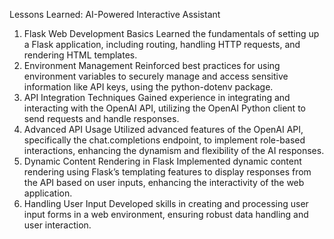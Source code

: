 Lessons Learned: AI-Powered Interactive Assistant
1. Flask Web Development Basics
Learned the fundamentals of setting up a Flask application, including routing, handling HTTP requests, and rendering HTML templates.
2. Environment Management
Reinforced best practices for using environment variables to securely manage and access sensitive information like API keys, using the python-dotenv package.
3. API Integration Techniques
Gained experience in integrating and interacting with the OpenAI API, utilizing the OpenAI Python client to send requests and handle responses.
4. Advanced API Usage
Utilized advanced features of the OpenAI API, specifically the chat.completions endpoint, to implement role-based interactions, enhancing the dynamism and flexibility of the AI responses.
5. Dynamic Content Rendering in Flask
Implemented dynamic content rendering using Flask’s templating features to display responses from the API based on user inputs, enhancing the interactivity of the web application.
6. Handling User Input
Developed skills in creating and processing user input forms in a web environment, ensuring robust data handling and user interaction.